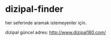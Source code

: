 # dizipal-finder
her seferinde aramak istemeyenler için.

dizipal güncel adres: http://www.dizipal180.com/